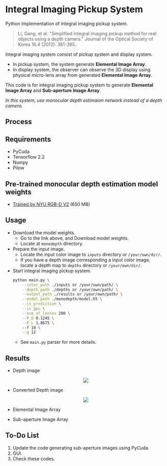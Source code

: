 # Integral Imaging Pickup System
Python Implementation of integral imaging pickup system.
> Li, Gang, et al. "Simplified integral imaging pickup method for real objects using a depth camera." Journal of the Optical Society of Korea 16.4 (2012): 381-385.

Integral imaging system consist of pickup system and display system.   
- In pickup system, the system generate **Elemental Image Array**.
- In display system, the observer can observe the 3D display using physical micro-lens array from generated **Elemental Image Array**.

This code is for integral imaging pickup system to generate **Elemental Image Array** and **Sub-aperture Image Array**.   
   
_In this system, use monocular depth estimaion network instead of a depth camera._

## Process

## Requirements
- PyCuda
- Tensorflow 2.2
- Numpy
- Pilow

## Pre-trained monocular depth estimation model weights
* [Trained by NYU RGB-D V2](https://drive.google.com/uc?export=download&id=1k8McRE2vOtrkHmG9ZU6Cd-IUDtr2Fbbv) (650 MB)

## Usage
- Download the model weights.
    - Go to the link above, and Download model weights.
    - Locate at `monodepth` directory.
- Prepare the input image.
    - Locate the input color image to `inputs` directory or `/your/own/dir/`.
    - If you have a depth image corresponding a input color image,   
      locate a depth map to `depths` directory or `/your/own/dir/`.
- Start integral imaging pickup system.
    ```Bash
    python main.py \
        --color_path ./inputs or /your/own/path/ \
        --depth_path ./depths or /your/own/path/ \
        --output_path ./results or /your/own/path/ \
        --model_path ./monodepth/model.h5 \
        --is_prediction \
        --is_gpu \
        --num_of_lenses 200 \
        --P_D 0.1245 \
        --P_L 1.8675 \ 
        --f 10 \
        --g 12
    ```
    - See `main.py` parser for more details.
    
## Results
- Depth image
<p align="center"><img src="https://user-images.githubusercontent.com/55485826/129468607-d80a5d66-ebfa-4b51-82a0-273b4c6e0931.png"></p>
   
- Converted Depth image
<p align="center"><img src="https://user-images.githubusercontent.com/55485826/129468643-645d97be-9ba6-4b54-826b-7243b793132d.png"></p>
   
- Elemental Image Array
<!-- <p align="center"><img src="https://user-images.githubusercontent.com/55485826/127944218-2c72c094-2bc6-4b15-8241-f7e36e25dbde.png"></p> -->
   
- Sub-aperture Image Array
<!-- <p align="center"><img src="https://user-images.githubusercontent.com/55485826/127944218-2c72c094-2bc6-4b15-8241-f7e36e25dbde.png"></p> -->

## To-Do List
1. Update the code generating sub-aperture images using PyCuda.
2. GUI.
3. Check these codes.